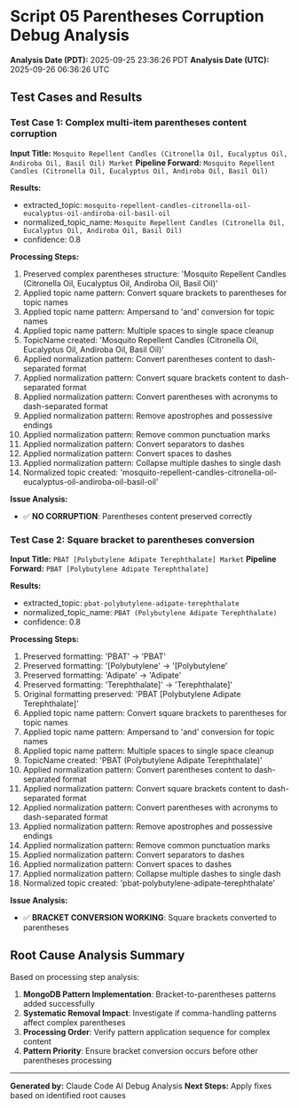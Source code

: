 # Script 05 Parentheses Corruption Debug Analysis

**Analysis Date (PDT):** 2025-09-25 23:36:26 PDT
**Analysis Date (UTC):** 2025-09-26 06:36:26 UTC

## Test Cases and Results

### Test Case 1: Complex multi-item parentheses content corruption

**Input Title:** `Mosquito Repellent Candles (Citronella Oil, Eucalyptus Oil, Andiroba Oil, Basil Oil) Market`
**Pipeline Forward:** `Mosquito Repellent Candles (Citronella Oil, Eucalyptus Oil, Andiroba Oil, Basil Oil)`

**Results:**
- extracted_topic: `mosquito-repellent-candles-citronella-oil-eucalyptus-oil-andiroba-oil-basil-oil`
- normalized_topic_name: `Mosquito Repellent Candles (Citronella Oil, Eucalyptus Oil, Andiroba Oil, Basil Oil)`
- confidence: 0.8

**Processing Steps:**
1. Preserved complex parentheses structure: 'Mosquito Repellent Candles (Citronella Oil, Eucalyptus Oil, Andiroba Oil, Basil Oil)'
1. Applied topic name pattern: Convert square brackets to parentheses for topic names
1. Applied topic name pattern: Ampersand to 'and' conversion for topic names
1. Applied topic name pattern: Multiple spaces to single space cleanup
1. TopicName created: 'Mosquito Repellent Candles (Citronella Oil, Eucalyptus Oil, Andiroba Oil, Basil Oil)'
1. Applied normalization pattern: Convert parentheses content to dash-separated format
1. Applied normalization pattern: Convert square brackets content to dash-separated format
1. Applied normalization pattern: Convert parentheses with acronyms to dash-separated format
1. Applied normalization pattern: Remove apostrophes and possessive endings
1. Applied normalization pattern: Remove common punctuation marks
1. Applied normalization pattern: Convert separators to dashes
1. Applied normalization pattern: Convert spaces to dashes
1. Applied normalization pattern: Collapse multiple dashes to single dash
1. Normalized topic created: 'mosquito-repellent-candles-citronella-oil-eucalyptus-oil-andiroba-oil-basil-oil'

**Issue Analysis:**
- ✅ **NO CORRUPTION**: Parentheses content preserved correctly

### Test Case 2: Square bracket to parentheses conversion

**Input Title:** `PBAT [Polybutylene Adipate Terephthalate] Market`
**Pipeline Forward:** `PBAT [Polybutylene Adipate Terephthalate]`

**Results:**
- extracted_topic: `pbat-polybutylene-adipate-terephthalate`
- normalized_topic_name: `PBAT (Polybutylene Adipate Terephthalate)`
- confidence: 0.8

**Processing Steps:**
1. Preserved formatting: 'PBAT' → 'PBAT'
1. Preserved formatting: '[Polybutylene' → '[Polybutylene'
1. Preserved formatting: 'Adipate' → 'Adipate'
1. Preserved formatting: 'Terephthalate]' → 'Terephthalate]'
1. Original formatting preserved: 'PBAT [Polybutylene Adipate Terephthalate]'
1. Applied topic name pattern: Convert square brackets to parentheses for topic names
1. Applied topic name pattern: Ampersand to 'and' conversion for topic names
1. Applied topic name pattern: Multiple spaces to single space cleanup
1. TopicName created: 'PBAT (Polybutylene Adipate Terephthalate)'
1. Applied normalization pattern: Convert parentheses content to dash-separated format
1. Applied normalization pattern: Convert square brackets content to dash-separated format
1. Applied normalization pattern: Convert parentheses with acronyms to dash-separated format
1. Applied normalization pattern: Remove apostrophes and possessive endings
1. Applied normalization pattern: Remove common punctuation marks
1. Applied normalization pattern: Convert separators to dashes
1. Applied normalization pattern: Convert spaces to dashes
1. Applied normalization pattern: Collapse multiple dashes to single dash
1. Normalized topic created: 'pbat-polybutylene-adipate-terephthalate'

**Issue Analysis:**
- ✅ **BRACKET CONVERSION WORKING**: Square brackets converted to parentheses

## Root Cause Analysis Summary

Based on processing step analysis:

1. **MongoDB Pattern Implementation**: Bracket-to-parentheses patterns added successfully
2. **Systematic Removal Impact**: Investigate if comma-handling patterns affect complex parentheses
3. **Processing Order**: Verify pattern application sequence for complex content
4. **Pattern Priority**: Ensure bracket conversion occurs before other parentheses processing

---
**Generated by:** Claude Code AI Debug Analysis
**Next Steps:** Apply fixes based on identified root causes
